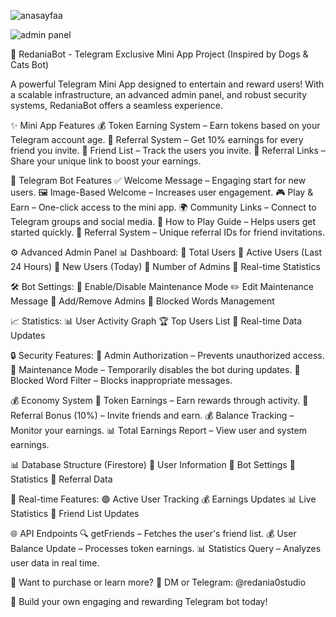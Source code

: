 
![anasayfaa](https://github.com/user-attachments/assets/258e4e16-ceda-45d6-a55b-9a23c1dd8460)



![admin panel](https://github.com/user-attachments/assets/41b40fb6-fbee-4247-bfa4-d722a97909ea)


🚀 RedaniaBot - Telegram Exclusive Mini App Project
(Inspired by Dogs & Cats Bot)

A powerful Telegram Mini App designed to entertain and reward users! With a scalable infrastructure, an advanced admin panel, and robust security systems, RedaniaBot offers a seamless experience.

✨ Mini App Features
💰 Token Earning System – Earn tokens based on your Telegram account age.
👥 Referral System – Get 10% earnings for every friend you invite.
📜 Friend List – Track the users you invite.
🔗 Referral Links – Share your unique link to boost your earnings.

🤖 Telegram Bot Features
✅ Welcome Message – Engaging start for new users.
🖼️ Image-Based Welcome – Increases user engagement.
🎮 Play & Earn – One-click access to the mini app.
🌍 Community Links – Connect to Telegram groups and social media.
📖 How to Play Guide – Helps users get started quickly.
🔗 Referral System – Unique referral IDs for friend invitations.

⚙️ Advanced Admin Panel
📊 Dashboard:
🔹 Total Users
🔹 Active Users (Last 24 Hours)
🔹 New Users (Today)
🔹 Number of Admins
🔹 Real-time Statistics

🛠️ Bot Settings:
🔧 Enable/Disable Maintenance Mode
✏️ Edit Maintenance Message
👑 Add/Remove Admins
🚫 Blocked Words Management

📈 Statistics:
📊 User Activity Graph
🏆 Top Users List
🔄 Real-time Data Updates

🔒 Security Features:
👑 Admin Authorization – Prevents unauthorized access.
🛑 Maintenance Mode – Temporarily disables the bot during updates.
🚫 Blocked Word Filter – Blocks inappropriate messages.

💰 Economy System
💎 Token Earnings – Earn rewards through activity.
👥 Referral Bonus (10%) – Invite friends and earn.
💰 Balance Tracking – Monitor your earnings.
📊 Total Earnings Report – View user and system earnings.

📊 Database Structure (Firestore)
📌 User Information
📌 Bot Settings
📌 Statistics
📌 Referral Data

🔄 Real-time Features:
🟢 Active User Tracking
💰 Earnings Updates
📊 Live Statistics
👥 Friend List Updates

🌐 API Endpoints
🔍 getFriends – Fetches the user's friend list.
💰 User Balance Update – Processes token earnings.
📊 Statistics Query – Analyzes user data in real time.

🎯 Want to purchase or learn more?
📩 DM or Telegram: @redania0studio

🚀 Build your own engaging and rewarding Telegram bot today!
